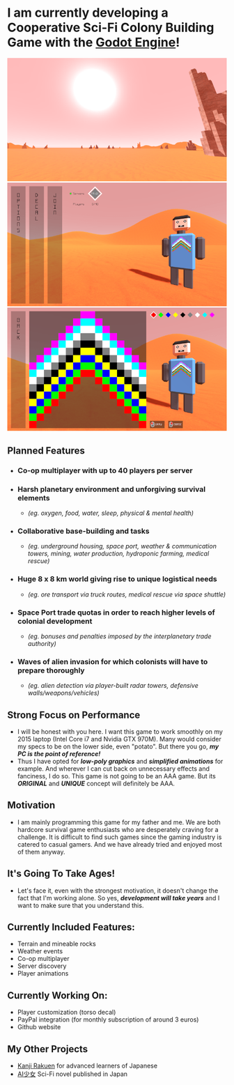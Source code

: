 # I am currently developing a Cooperative Sci-Fi Colony Building Game with the [Godot Engine](https://godotengine.org/)!

![Screenshot 1](captures/harsh_planet.png?raw=true "Harsh Planet")
![Screenshot 2](captures/main_menu.png?raw=true "Main Menu")
![Screenshot 3](captures/decal_editor.png?raw=true "Decal Editor")

## Planned Features
* ### Co-op multiplayer with up to 40 players per server
* ### Harsh planetary environment and unforgiving survival elements
  * _(eg. oxygen, food, water, sleep, physical & mental health)_
* ### Collaborative base-building and tasks
  * _(eg. underground housing, space port, weather & communication towers, mining, water production, hydroponic farming, medical rescue)_
* ### Huge 8 x 8 km world giving rise to unique logistical needs
  * _(eg. ore transport via truck routes, medical rescue via space shuttle)_
* ### Space Port trade quotas in order to reach higher levels of colonial development
  * _(eg. bonuses and penalties imposed by the interplanetary trade authority)_
* ### Waves of alien invasion for which colonists will have to prepare thoroughly
  * _(eg. alien detection via player-built radar towers, defensive walls/weapons/vehicles)_

## Strong Focus on Performance
* I will be honest with you here. I want this game to work smoothly on my 2015 laptop (Intel Core i7 and Nvidia GTX 970M). Many would consider my specs to be on the lower side, even "potato". But there you go, **_my PC is the point of reference!_**
* Thus I have opted for **_low-poly graphics_** and **_simplified animations_** for example. And wherever I can cut back on unnecessary effects and fanciness, I do so. This game is not going to be an AAA game. But its **_ORIGINAL_** and **_UNIQUE_** concept will definitely be AAA.

## Motivation
* I am mainly programming this game for my father and me. We are both hardcore survival game enthusiasts who are desperately craving for a challenge. It is difficult to find such games since the gaming industry is catered to casual gamers. And we have already tried and enjoyed most of them anyway.

## It's Going To Take Ages!
* Let's face it, even with the strongest motivation, it doesn't change the fact that I'm working alone. So yes, **_development will take years_** and I want to make sure that you understand this.

## Currently Included Features:
* Terrain and mineable rocks
* Weather events
* Co-op multiplayer
* Server discovery
* Player animations

## Currently Working On:
* Player customization (torso decal)
* PayPal integration (for monthly subscription of around 3 euros)
* Github website

## My Other Projects
* [Kanji Rakuen](https://www.kanji-rakuen.org/) for advanced learners of Japanese
* [AI少女](https://www.tugikuru.jp/novel/content?id=52010) Sci-Fi novel published in Japan
